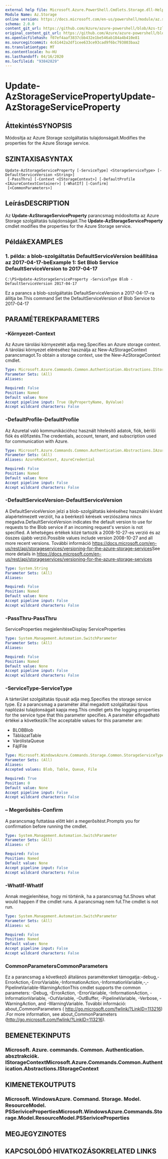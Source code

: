 ```yaml
---
external help file: Microsoft.Azure.PowerShell.Cmdlets.Storage.dll-Help.xml
Module Name: Az.Storage
online version: https://docs.microsoft.com/en-us/powershell/module/az.storage/update-azstorageserviceproperty
schema: 2.0.0
content_git_url: https://github.com/Azure/azure-powershell/blob/Azs-tzl/src/Storage/Storage.Management/help/Update-AzStorageServiceProperty.md
original_content_git_url: https://github.com/Azure/azure-powershell/blob/Azs-tzl/src/Storage/Storage.Management/help/Update-AzStorageServiceProperty.md
ms.openlocfilehash: f07ef4aaf3837cbb432e1be546ab184a4b410e81
ms.sourcegitcommit: 4c61442a2df1cee633ce93cad9f6bc793803baa2
ms.translationtype: MT
ms.contentlocale: hu-HU
ms.lasthandoff: 04/16/2020
ms.locfileid: "93842829"
---
```

# <span data-ttu-id="90e74-101">Update-AzStorageServiceProperty</span><span class="sxs-lookup"><span data-stu-id="90e74-101">Update-AzStorageServiceProperty</span></span>

## <span data-ttu-id="90e74-102">Áttekintés</span><span class="sxs-lookup"><span data-stu-id="90e74-102">SYNOPSIS</span></span>
<span data-ttu-id="90e74-103">Módosítja az Azure Storage szolgáltatás tulajdonságait.</span><span class="sxs-lookup"><span data-stu-id="90e74-103">Modifies the properties for the Azure Storage service.</span></span>

## <span data-ttu-id="90e74-104">SZINTAXISA</span><span class="sxs-lookup"><span data-stu-id="90e74-104">SYNTAX</span></span>

```
Update-AzStorageServiceProperty [-ServiceType] <StorageServiceType> [-DefaultServiceVersion <String>]
 [-PassThru] [-Context <IStorageContext>] [-DefaultProfile <IAzureContextContainer>] [-WhatIf] [-Confirm]
 [<CommonParameters>]
```

## <span data-ttu-id="90e74-105">Leírás</span><span class="sxs-lookup"><span data-stu-id="90e74-105">DESCRIPTION</span></span>
<span data-ttu-id="90e74-106">Az **Update-AzStorageServiceProperty** parancsmag módosította az Azure Storage szolgáltatás tulajdonságait.</span><span class="sxs-lookup"><span data-stu-id="90e74-106">The **Update-AzStorageServiceProperty** cmdlet modifies the properties for the Azure Storage service.</span></span>

## <span data-ttu-id="90e74-107">Példák</span><span class="sxs-lookup"><span data-stu-id="90e74-107">EXAMPLES</span></span>

### <span data-ttu-id="90e74-108">1. példa: a blob-szolgáltatás DefaultServiceVersion beállítása az 2017-04-17-be</span><span class="sxs-lookup"><span data-stu-id="90e74-108">Example 1: Set Blob Service DefaultServiceVersion to 2017-04-17</span></span>
```
C:\PS>Update-AzStorageServiceProperty -ServiceType Blob -DefaultServiceVersion 2017-04-17
```

<span data-ttu-id="90e74-109">Ez a parancs a blob-szolgáltatás DefaultServiceVersion a 2017-04-17-ra állítja be.</span><span class="sxs-lookup"><span data-stu-id="90e74-109">This command Set the DefaultServiceVersion of Blob Service to 2017-04-17</span></span>

## <span data-ttu-id="90e74-110">PARAMÉTEREK</span><span class="sxs-lookup"><span data-stu-id="90e74-110">PARAMETERS</span></span>

### <span data-ttu-id="90e74-111">-Környezet</span><span class="sxs-lookup"><span data-stu-id="90e74-111">-Context</span></span>
<span data-ttu-id="90e74-112">Az Azure tárolási környezetét adja meg.</span><span class="sxs-lookup"><span data-stu-id="90e74-112">Specifies an Azure storage context.</span></span>
<span data-ttu-id="90e74-113">A tárolási környezet eléréséhez használja az New-AzStorageContext parancsmagot.</span><span class="sxs-lookup"><span data-stu-id="90e74-113">To obtain a storage context, use the New-AzStorageContext cmdlet.</span></span>

```yaml
Type: Microsoft.Azure.Commands.Common.Authentication.Abstractions.IStorageContext
Parameter Sets: (All)
Aliases:

Required: False
Position: Named
Default value: None
Accept pipeline input: True (ByPropertyName, ByValue)
Accept wildcard characters: False
```

### <span data-ttu-id="90e74-114">-DefaultProfile</span><span class="sxs-lookup"><span data-stu-id="90e74-114">-DefaultProfile</span></span>
<span data-ttu-id="90e74-115">Az Azuretal való kommunikációhoz használt hitelesítő adatok, fiók, bérlői fiók és előfizetés.</span><span class="sxs-lookup"><span data-stu-id="90e74-115">The credentials, account, tenant, and subscription used for communication with Azure.</span></span>

```yaml
Type: Microsoft.Azure.Commands.Common.Authentication.Abstractions.IAzureContextContainer
Parameter Sets: (All)
Aliases: AzureRmContext, AzureCredential

Required: False
Position: Named
Default value: None
Accept pipeline input: False
Accept wildcard characters: False
```

### <span data-ttu-id="90e74-116">-DefaultServiceVersion</span><span class="sxs-lookup"><span data-stu-id="90e74-116">-DefaultServiceVersion</span></span>
<span data-ttu-id="90e74-117">A DefaultServiceVersion jelzi a blob-szolgáltatás kéréséhez használni kívánt alapértelmezett verziót, ha a beérkező kérések verziószáma nincs megadva.</span><span class="sxs-lookup"><span data-stu-id="90e74-117">DefaultServiceVersion indicates the default version to use for requests to the Blob service if an incoming request's version is not specified.</span></span> <span data-ttu-id="90e74-118">A lehetséges értékek közé tartozik a 2008-10-27-es verzió és az összes újabb verzió.</span><span class="sxs-lookup"><span data-stu-id="90e74-118">Possible values include version 2008-10-27 and all more recent versions.</span></span> <span data-ttu-id="90e74-119">További információ https://docs.microsoft.com/en-us/rest/api/storageservices/versioning-for-the-azure-storage-services</span><span class="sxs-lookup"><span data-stu-id="90e74-119">See more details in https://docs.microsoft.com/en-us/rest/api/storageservices/versioning-for-the-azure-storage-services</span></span>

```yaml
Type: System.String
Parameter Sets: (All)
Aliases:

Required: False
Position: Named
Default value: None
Accept pipeline input: False
Accept wildcard characters: False
```

### <span data-ttu-id="90e74-120">-PassThru</span><span class="sxs-lookup"><span data-stu-id="90e74-120">-PassThru</span></span>
<span data-ttu-id="90e74-121">ServiceProperties megjelenítése</span><span class="sxs-lookup"><span data-stu-id="90e74-121">Display ServiceProperties</span></span>

```yaml
Type: System.Management.Automation.SwitchParameter
Parameter Sets: (All)
Aliases:

Required: False
Position: Named
Default value: None
Accept pipeline input: False
Accept wildcard characters: False
```

### <span data-ttu-id="90e74-122">-ServiceType</span><span class="sxs-lookup"><span data-stu-id="90e74-122">-ServiceType</span></span>
<span data-ttu-id="90e74-123">A tárterület szolgáltatás típusát adja meg.</span><span class="sxs-lookup"><span data-stu-id="90e74-123">Specifies the storage service type.</span></span>
<span data-ttu-id="90e74-124">Ez a parancsmag a paraméter által megadott szolgáltatási típus naplózási tulajdonságait kapja meg.</span><span class="sxs-lookup"><span data-stu-id="90e74-124">This cmdlet gets the logging properties for the service type that this parameter specifies.</span></span>
<span data-ttu-id="90e74-125">A paraméter elfogadható értékei a következők:</span><span class="sxs-lookup"><span data-stu-id="90e74-125">The acceptable values for this parameter are:</span></span>
- <span data-ttu-id="90e74-126">BLOB</span><span class="sxs-lookup"><span data-stu-id="90e74-126">Blob</span></span> 
- <span data-ttu-id="90e74-127">Táblázat</span><span class="sxs-lookup"><span data-stu-id="90e74-127">Table</span></span>
- <span data-ttu-id="90e74-128">Várólista</span><span class="sxs-lookup"><span data-stu-id="90e74-128">Queue</span></span>
- <span data-ttu-id="90e74-129">Fájl</span><span class="sxs-lookup"><span data-stu-id="90e74-129">File</span></span>

```yaml
Type: Microsoft.WindowsAzure.Commands.Storage.Common.StorageServiceType
Parameter Sets: (All)
Aliases:
Accepted values: Blob, Table, Queue, File

Required: True
Position: 0
Default value: None
Accept pipeline input: False
Accept wildcard characters: False
```

### <span data-ttu-id="90e74-130">– Megerősítés</span><span class="sxs-lookup"><span data-stu-id="90e74-130">-Confirm</span></span>
<span data-ttu-id="90e74-131">A parancsmag futtatása előtt kéri a megerősítést.</span><span class="sxs-lookup"><span data-stu-id="90e74-131">Prompts you for confirmation before running the cmdlet.</span></span>

```yaml
Type: System.Management.Automation.SwitchParameter
Parameter Sets: (All)
Aliases: cf

Required: False
Position: Named
Default value: None
Accept pipeline input: False
Accept wildcard characters: False
```

### <span data-ttu-id="90e74-132">-WhatIf</span><span class="sxs-lookup"><span data-stu-id="90e74-132">-WhatIf</span></span>
<span data-ttu-id="90e74-133">Annak megjelenítése, hogy mi történik, ha a parancsmag fut.</span><span class="sxs-lookup"><span data-stu-id="90e74-133">Shows what would happen if the cmdlet runs.</span></span> <span data-ttu-id="90e74-134">A parancsmag nem fut.</span><span class="sxs-lookup"><span data-stu-id="90e74-134">The cmdlet is not run.</span></span>

```yaml
Type: System.Management.Automation.SwitchParameter
Parameter Sets: (All)
Aliases: wi

Required: False
Position: Named
Default value: None
Accept pipeline input: False
Accept wildcard characters: False
```

### <span data-ttu-id="90e74-135">CommonParameters</span><span class="sxs-lookup"><span data-stu-id="90e74-135">CommonParameters</span></span>
<span data-ttu-id="90e74-136">Ez a parancsmag a következő általános paramétereket támogatja:-debug,-ErrorAction,-ErrorVariable,-InformationAction,-InformationVariable,-,-PipelineVariable-WarningAction</span><span class="sxs-lookup"><span data-stu-id="90e74-136">This cmdlet supports the common parameters: -Debug, -ErrorAction, -ErrorVariable, -InformationAction, -InformationVariable, -OutVariable, -OutBuffer, -PipelineVariable, -Verbose, -WarningAction, and -WarningVariable.</span></span> <span data-ttu-id="90e74-137">További információ: about_CommonParameters ( http://go.microsoft.com/fwlink/?LinkID=113216) .</span><span class="sxs-lookup"><span data-stu-id="90e74-137">For more information, see about_CommonParameters (http://go.microsoft.com/fwlink/?LinkID=113216).</span></span>

## <span data-ttu-id="90e74-138">BEMENETEK</span><span class="sxs-lookup"><span data-stu-id="90e74-138">INPUTS</span></span>

### <span data-ttu-id="90e74-139">Microsoft. Azure. commands. Common. Authentication. absztrakciók. IStorageContext</span><span class="sxs-lookup"><span data-stu-id="90e74-139">Microsoft.Azure.Commands.Common.Authentication.Abstractions.IStorageContext</span></span>

## <span data-ttu-id="90e74-140">KIMENETEK</span><span class="sxs-lookup"><span data-stu-id="90e74-140">OUTPUTS</span></span>

### <span data-ttu-id="90e74-141">Microsoft. WindowsAzure. Command. Storage. Model. ResourceModel. PSSeriviceProperties</span><span class="sxs-lookup"><span data-stu-id="90e74-141">Microsoft.WindowsAzure.Commands.Storage.Model.ResourceModel.PSSeriviceProperties</span></span>

## <span data-ttu-id="90e74-142">MEGJEGYZI</span><span class="sxs-lookup"><span data-stu-id="90e74-142">NOTES</span></span>

## <span data-ttu-id="90e74-143">KAPCSOLÓDÓ HIVATKOZÁSOK</span><span class="sxs-lookup"><span data-stu-id="90e74-143">RELATED LINKS</span></span>
